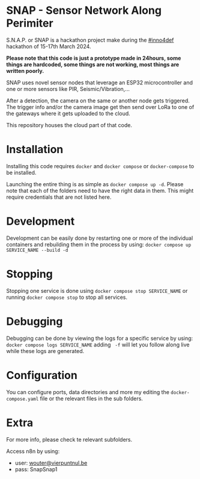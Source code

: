 # SNAP - Sensor Network Along Perimiter

S.N.A.P. or SNAP is a hackathon project make during the [#inno4def](https://inno4def.be/) hackathon of 15-17th March 2024.

**Please note that this code is just a prototype made in 24hours, some things are hardcoded, some things are not working, most things are written poorly.**

SNAP uses novel sensor nodes that leverage an ESP32 microcontroller and one or more sensors like PIR, Seismic/Vibration,... 

After a detection, the camera on the same or another node gets triggered. The trigger info and/or the camera image get then send over LoRa to one of the gateways where it gets uploaded to the cloud.

This repository houses the cloud part of that code.

# Installation

Installing this code requires `docker` and `docker compose` or `docker-compose` to be installed.

Launching the entire thing is as simple as `docker compose up -d`. Please note that each of the folders need to have the right data in them. This might require credentials that are not listed here.

# Development

Development can be easily done by restarting one or more of the individual containers and rebuilding them in the process by using: `docker compose up SERVICE_NAME --build -d`

# Stopping

Stopping one service is done using `docker compose stop SERVICE_NAME` or running `docker compose stop` to stop all services.

# Debugging

Debugging can be done by viewing the logs for a specific service by using: `docker compose logs SERVICE_NAME` adding ` -f` will let you follow along live while these logs are generated.

# Configuration

You can configure ports, data directories and more my editing the `docker-compose.yaml` file or the relevant files in the sub folders.

# Extra

For more info, please check te relevant subfolders.

Access n8n by using:
- user: wouter@vierpuntnul.be
- pass: SnapSnap1